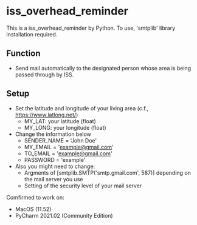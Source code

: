 # iss_overhead_reminder
This is a iss_overhead_reminder by Python. To use, 'smtplib' library installation required.

## Function
- Send mail automatically to the designated person whose area is being passed through by ISS.

## Setup
- Set the latitude and longitude of your living area (c.f., https://www.latlong.net/)
  - MY_LAT: your latitude (float)
  - MY_LONG: your longitude (float)
- Change the information below
  - SENDER_NAME = 'John Doe'
  - MY_EMAIL = 'example@gmail.com'
  - TO_EMAIL = 'example@gmail.com'
  - PASSWORD = 'example'
- Also you might need to change:
  - Argments of [smtplib.SMTP('smtp.gmail.com', 587)] depending on the mail server you use
  - Setting of the security level of your mail server

Comfirmed to work on:
- MacOS (11.52)
- PyCharm 2021.02 (Community Edition)
